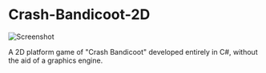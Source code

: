 # Crash-Bandicoot-2D

![Screenshot](screenshot.png)

 A 2D platform game of "Crash Bandicoot" developed entirely in C#, without the aid of a graphics engine.
